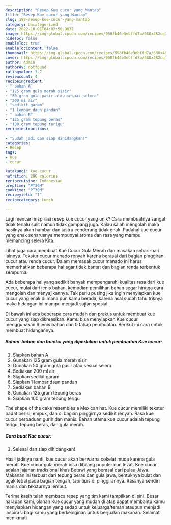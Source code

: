 ```yaml
---
description: "Resep Kue cucur yang Mantap"
title: "Resep Kue cucur yang Mantap"
slug: 199-resep-kue-cucur-yang-mantap
category: Uncategorized
date: 2022-10-01T04:02:50.983Z
image: https://img-global.cpcdn.com/recipes/958fb46e3ebffd7a/680x482cq70/kue-cucur-foto-resep-utama.jpg
hideToc: false
enableToc: true
enableTocContent: false
thumbnail: https://img-global.cpcdn.com/recipes/958fb46e3ebffd7a/680x482cq70/kue-cucur-foto-resep-utama.jpg
cover: https://img-global.cpcdn.com/recipes/958fb46e3ebffd7a/680x482cq70/kue-cucur-foto-resep-utama.jpg
author: Admin
authorAv: notfound
ratingvalue: 3.7
reviewcount: 4
recipeingredient:
- " bahan A"
- "125 gram gula merah sisir"
- "50 gram gula pasir atau sesuai selera"
- "200 ml air"
- "sedikit garam"
- "1 lembar daun pandan"
- " bahan B"
- "125 gram tepung beras"
- "100 gram tepung terigu"
recipeinstructions:

- "Sudah jadi dan siap dihidangkan!"
categories:
- Resep
tags:
- kue
- cucur

katakunci: kue cucur 
nutrition: 286 calories
recipecuisine: Indonesian
preptime: "PT39M"
cooktime: "PT30M"
recipeyield: "1"
recipecategory: Lunch

---
```





Lagi mencari inspirasi resep kue cucur yang unik? Cara membuatnya sangat tidak terlalu sulit namun tidak gampang juga. Kalau salah mengolah maka hasilnya akan hambar dan justru cenderung tidak enak. Padahal kue cucur yang enak seharusnya mempunyai aroma dan rasa yang mampu memancing selera Kita.





Lihat juga cara membuat Kue Cucur Gula Merah dan masakan sehari-hari lainnya. Tekstur cucur manado renyah karena berasal dari bagian pinggiran cucur atau renda cucur. Dalam memasak cucur manado ini harus memerhatikan beberapa hal agar tidak bantat dan bagian renda terbentuk sempurna.

Ada beberapa hal yang sedikit banyak mempengaruhi kualitas rasa dari kue cucur, mulai dari jenis bahan, kemudian pemilihan bahan segar hingga cara mengolah dan menyajikannya. Tak perlu pusing jika ingin menyiapkan kue cucur yang enak di mana pun kamu berada, karena asal sudah tahu triknya maka hidangan ini mampu menjadi sajian spesial.






Di bawah ini ada beberapa cara mudah dan praktis untuk membuat kue cucur yang siap dikreasikan. Kamu bisa menyiapkan Kue cucur menggunakan 9 jenis bahan dan 0 tahap pembuatan. Berikut ini cara untuk membuat hidangannya.

<!--inarticleads1-->

##### Bahan-bahan dan bumbu yang diperlukan untuk pembuatan Kue cucur:

1. Siapkan  bahan A
1. Gunakan 125 gram gula merah sisir
1. Gunakan 50 gram gula pasir atau sesuai selera
1. Sediakan 200 ml air
1. Siapkan sedikit garam
1. Siapkan 1 lembar daun pandan
1. Sediakan  bahan B
1. Gunakan 125 gram tepung beras
1. Siapkan 100 gram tepung terigu


The shape of the cake resembles a Mexican hat. Kue cucur memiliki tekstur padat berisi, empuk, dan di bagian pinggirnya sedikit renyah. Rasa kue cucur perpaduan gurih dan manis. Bahan utama kue cucur adalah tepung terigu, tepung beras, dan gula merah. 

<!--inarticleads2-->

##### Cara buat Kue cucur:


1. Selesai dan siap dihidangkan!

Hasil jadinya nanti, kue cucur akan berwarna cokelat muda karena gula merah. Kue cucur gula merah bisa dibilang populer dan lezat. Kue cucur adalah jajanan tradisional khas Betawi yang berasal dari pulau Jawa. Makanan ini terbuat dari tepung beras dan gula jawa, bentuknya bulat dan agak tebal pada bagian tengah, tapi tipis di pinggirannya. Rasanya sendiri manis dan teksturnya lembut. 

Terima kasih telah membaca resep yang tim kami tampilkan di sini. Besar harapan kami, olahan Kue cucur yang mudah di atas dapat membantu kamu menyiapkan hidangan yang sedap untuk keluarga/teman ataupun menjadi inspirasi bagi kamu yang berkeinginan untuk berjualan makanan. Selamat menikmati

